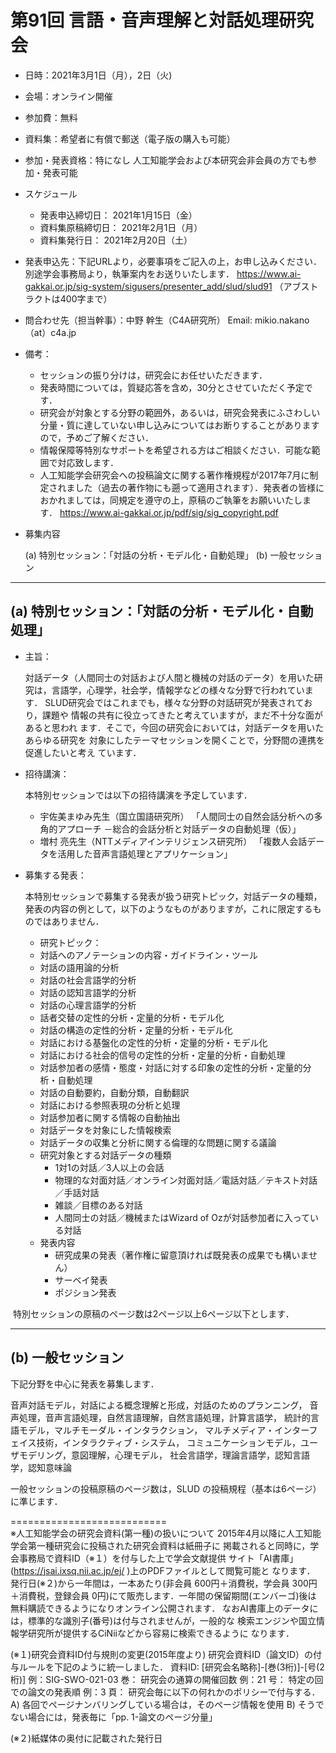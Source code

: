 # 第91回 言語・音声理解と対話処理研究会

- 日時：2021年3月1日（月），2日（火)
- 会場：オンライン開催
- 参加費：無料
- 資料集：希望者に有償で郵送（電子版の購入も可能）
- 参加・発表資格：特になし
                  人工知能学会および本研究会非会員の方でも参加・発表可能

- スケジュール
  - 発表申込締切日：    2021年1月15日（金）
  - 資料集原稿締切日：  2021年2月1日（月）
  - 資料集発行日：      2021年2月20日（土）
- 発表申込先：下記URLより，必要事項をご記入の上，お申し込みください．
  別途学会事務局より，執筆案内をお送りいたします．
  https://www.ai-gakkai.or.jp/sig-system/sigusers/presenter_add/slud/slud91
  （アブストラクトは400字まで）

- 問合わせ先（担当幹事）：中野 幹生（C4A研究所）
  Email: mikio.nakano（at）c4a.jp

- 備考：
  - セッションの振り分けは，研究会にお任せいただきます．
  - 発表時間については，質疑応答を含め，30分とさせていただく予定です．
  - 研究会が対象とする分野の範囲外，あるいは，研究会発表にふさわしい分量・質に達していない申し込みについてはお断りすることがありますので，予めご了解ください．
  - 情報保障等特別なサポートを希望される方はご相談ください．可能な範囲で対応致します．
  - 人工知能学会研究会への投稿論文に関する著作権規程が2017年7月に制定されました（過去の著作物にも遡って適用されます）．発表者の皆様におかれましては，同規定を遵守の上，原稿のご執筆をお願いいたします．
    https://www.ai-gakkai.or.jp/pdf/sig/sig_copyright.pdf

- 募集内容

  (a) 特別セッション：「対話の分析・モデル化・自動処理」
  (b) 一般セッション

---------------------------------------------------------------
(a) 特別セッション：「対話の分析・モデル化・自動処理」
---------------------------------------------------------------
- 主旨：


  対話データ（人間同士の対話および人間と機械の対話のデータ）を用いた研
究は，言語学，心理学，社会学，情報学などの様々な分野で行われています．
SLUD研究会ではこれまでも，様々な分野の対話研究が発表されており，課題や
情報の共有に役立ってきたと考えていますが，まだ不十分な面があると思われ
ます．そこで，今回の研究会においては，対話データを用いたあらゆる研究を
対象にしたテーマセッションを開くことで，分野間の連携を促進したいと考え
ています．

- 招待講演：

  本特別セッションでは以下の招待講演を予定しています．

  - 宇佐美まゆみ先生（国立国語研究所）
       「人間同士の自然会話分析への多角的アプローチ
             －総合的会話分析と対話データの自動処理（仮）」
  - 増村 亮先生（NTTメディアインテリジェンス研究所）
       「複数人会話データを活用した音声言語処理とアプリケーション」

- 募集する発表：

  本特別セッションで募集する発表が扱う研究トピック，対話データの種類，発表の内容の例として，以下のようなものがありますが，これに限定するものではありません．

  -   研究トピック：
    - 対話へのアノテーションの内容・ガイドライン・ツール
    - 対話の語用論的分析
    - 対話の社会言語学的分析
    - 対話の認知言語学的分析
    - 対話の心理言語学的分析
    - 話者交替の定性的分析・定量的分析・モデル化
    - 対話の構造の定性的分析・定量的分析・モデル化
    - 対話における基盤化の定性的分析・定量的分析・モデル化
    - 対話における社会的信号の定性的分析・定量的分析・自動処理
    - 対話参加者の感情・態度・対話に対する印象の定性的分析・定量的分析・自動処理
    - 対話の自動要約，自動分類，自動翻訳
    - 対話における参照表現の分析と処理
    - 対話参加者に関する情報の自動抽出
    - 対話データを対象にした情報検索
    - 対話データの収集と分析に関する倫理的な問題に関する議論
  - 研究対象とする対話データの種類
    - 1対1の対話／3人以上の会話
    - 物理的な対面対話／オンライン対面対話／電話対話／テキスト対話／手話対話
    - 雑談／目標のある対話
    - 人間同士の対話／機械またはWizard of Ozが対話参加者に入っている対話
  - 発表内容
    - 研究成果の発表（著作権に留意頂ければ既発表の成果でも構いません）
    - サーベイ発表
    - ポジション発表

​    特別セッションの原稿のページ数は2ページ以上6ページ以下とします．

--------------------------------------------------------------
(b) 一般セッション
--------------------------------------------------------------
下記分野を中心に発表を募集します．

音声対話モデル，対話による概念理解と形成，対話のためのプランニング，
音声処理，音声言語処理，自然言語理解，自然言語処理，計算言語学，
統計的言語モデル，マルチモーダル・インタラクション，
マルチメディア・インターフェイス技術，インタラクティブ・システム，
コミュニケーションモデル，ユーザモデリング，意図理解，心理モデル，
社会言語学，理論言語学，認知言語学，認知意味論

一般セッションの投稿原稿のページ数は，SLUD の投稿規程（基本は6ページ）
に準じます．

===========================      
※人工知能学会の研究会資料(第一種)の扱いについて
  2015年4月以降に人工知能学会第一種研究会に投稿された研究会資料は紙冊子に
掲載されると同時に，学会事務局で資料ID（※１）を付与した上で学会文献提供
サイト「AI書庫」(https://jsai.ixsq.nii.ac.jp/ej/ )上のPDFファイルとして閲覧可能と
なります．
 発行日(※２)から一年間は，一本あたり(非会員 600円＋消費税，学会員 300円
＋消費税，登録会員 0円)にて販売します．一年間の保留期間(エンバーゴ)後は
無料購読できるようになりオンライン公開されます．
 なおAI書庫上のデータには，標準的な識別子(番号)は付与されませんが，一般的な
検索エンジンや国立情報学研究所が提供するCiNiiなどから容易に検索できるように
なります．

(※１)研究会資料ID付与規則の変更(2015年度より)
研究会資料ID（論文ID）の付与ルールを下記のように統一しました．
     資料ID: [研究会名略称]-[巻(3桁)]-[号(2桁)]   例：SIG-SWO-021-03
       巻： 研究会の通算の開催回数       例：21
       号： 特定の回での論文の発表順     例：3
       頁： 研究会毎に以下の何れかのポリシーで付与する．
       A) 各回でページナンバリングしている場合は，そのページ情報を使用
       B) そうでない場合には，発表毎に「pp. 1-論文のページ分量」

(※２)紙媒体の奥付に記載された発行日



